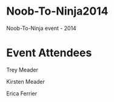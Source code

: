 Noob-To-Ninja2014
=================

Noob-To-Ninja event - 2014


Event Attendees
================

Trey Meader

Kirsten Meader

Erica Ferrier



